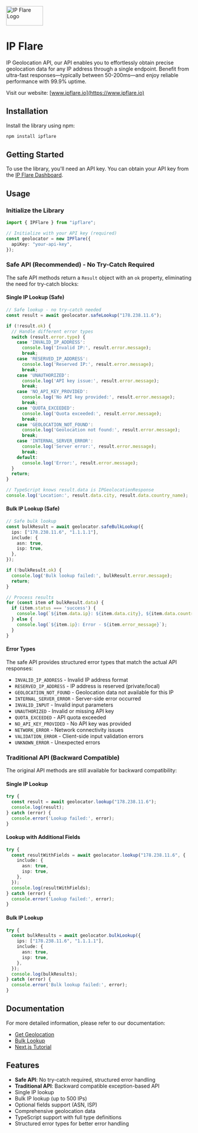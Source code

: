 <img src="https://www.ipflare.io/logo.svg" alt="IP Flare Logo" width="100" height="53">

# IP Flare

IP Geolocation API, our API enables you to effortlessly obtain precise geolocation data for any IP address through a single endpoint. Benefit from ultra-fast responses—typically between 50-200ms—and enjoy reliable performance with 99.9% uptime.

Visit our website: [www.ipflare.io](https://www.ipflare.io)

## Installation

Install the library using npm:

```bash
npm install ipflare
```

## Getting Started

To use the library, you'll need an API key. You can obtain your API key from the [IP Flare Dashboard](https://www.ipflare.io/dashboard/api-keys).

## Usage

### Initialize the Library

```typescript
import { IPFlare } from "ipflare";

// Initialize with your API key (required)
const geolocator = new IPFlare({
  apiKey: "your-api-key",
});
```

### Safe API (Recommended) - No Try-Catch Required

The safe API methods return a `Result` object with an `ok` property, eliminating the need for try-catch blocks:

#### Single IP Lookup (Safe)

```typescript
// Safe lookup - no try-catch needed
const result = await geolocator.safeLookup("178.238.11.6");

if (!result.ok) {
  // Handle different error types
  switch (result.error.type) {
    case 'INVALID_IP_ADDRESS':
      console.log('Invalid IP:', result.error.message);
      break;
    case 'RESERVED_IP_ADDRESS':
      console.log('Reserved IP:', result.error.message);
      break;
    case 'UNAUTHORIZED':
      console.log('API key issue:', result.error.message);
      break;
    case 'NO_API_KEY_PROVIDED':
      console.log('No API key provided:', result.error.message);
      break;
    case 'QUOTA_EXCEEDED':
      console.log('Quota exceeded:', result.error.message);
      break;
    case 'GEOLOCATION_NOT_FOUND':
      console.log('Geolocation not found:', result.error.message);
      break;
    case 'INTERNAL_SERVER_ERROR':
      console.log('Server error:', result.error.message);
      break;
    default:
      console.log('Error:', result.error.message);
  }
  return;
}

// TypeScript knows result.data is IPGeolocationResponse
console.log('Location:', result.data.city, result.data.country_name);
```

#### Bulk IP Lookup (Safe)

```typescript
// Safe bulk lookup
const bulkResult = await geolocator.safeBulkLookup({
  ips: ["178.238.11.6", "1.1.1.1"],
  include: {
    asn: true,
    isp: true,
  },
});

if (!bulkResult.ok) {
  console.log('Bulk lookup failed:', bulkResult.error.message);
  return;
}

// Process results
for (const item of bulkResult.data) {
  if (item.status === 'success') {
    console.log(`${item.data.ip}: ${item.data.city}, ${item.data.country_name}`);
  } else {
    console.log(`${item.ip}: Error - ${item.error_message}`);
  }
}
```

#### Error Types

The safe API provides structured error types that match the actual API responses:

- `INVALID_IP_ADDRESS` - Invalid IP address format
- `RESERVED_IP_ADDRESS` - IP address is reserved (private/local)
- `GEOLOCATION_NOT_FOUND` - Geolocation data not available for this IP
- `INTERNAL_SERVER_ERROR` - Server-side error occurred
- `INVALID_INPUT` - Invalid input parameters
- `UNAUTHORIZED` - Invalid or missing API key
- `QUOTA_EXCEEDED` - API quota exceeded
- `NO_API_KEY_PROVIDED` - No API key was provided
- `NETWORK_ERROR` - Network connectivity issues
- `VALIDATION_ERROR` - Client-side input validation errors
- `UNKNOWN_ERROR` - Unexpected errors

### Traditional API (Backward Compatible)

The original API methods are still available for backward compatibility:

#### Single IP Lookup

```typescript
try {
  const result = await geolocator.lookup("178.238.11.6");
  console.log(result);
} catch (error) {
  console.error('Lookup failed:', error);
}
```

#### Lookup with Additional Fields

```typescript
try {
  const resultWithFields = await geolocator.lookup("178.238.11.6", {
    include: {
      asn: true,
      isp: true,
    },
  });
  console.log(resultWithFields);
} catch (error) {
  console.error('Lookup failed:', error);
}
```

#### Bulk IP Lookup

```typescript
try {
  const bulkResults = await geolocator.bulkLookup({
    ips: ["178.238.11.6", "1.1.1.1"],
    include: {
      asn: true,
      isp: true,
    },
  });
  console.log(bulkResults);
} catch (error) {
  console.error('Bulk lookup failed:', error);
}
```

## Documentation

For more detailed information, please refer to our documentation:

- [Get Geolocation](https://www.ipflare.io/documentation/get-geolocation)
- [Bulk Lookup](https://www.ipflare.io/documentation/bulk-lookup)
- [Next.js Tutorial](https://www.ipflare.io/documentation/tutorial)

## Features

- **Safe API**: No try-catch required, structured error handling
- **Traditional API**: Backward compatible exception-based API
- Single IP lookup
- Bulk IP lookup (up to 500 IPs)
- Optional fields support (ASN, ISP)
- Comprehensive geolocation data
- TypeScript support with full type definitions
- Structured error types for better error handling
